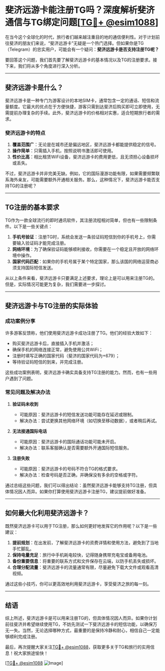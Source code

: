 # 斐济远游卡能注册TG吗？深度解析斐济通信与TG绑定问题[[TG💪+ @esim1088](https://t.me/s/esim1088)]

在当今这个全球化的时代，旅行者们越来越注重目的地的通信便利性。对于计划前往斐济的朋友们来说，“斐济远游卡”无疑是一个热门选择。但如果你是TG（Telegram）的忠实用户，可能会有一个疑问：**斐济远游卡是否支持注册TG呢？**

要回答这个问题，我们首先要了解斐济远游卡的基本情况以及TG的注册要求。接下来，我们将从多个角度进行深入分析。

---

## **斐济远游卡是什么？**

斐济远游卡是一种专门为游客设计的本地SIM卡，通常包含一定的通话、短信和流量额度。它最大的优点在于方便快捷，游客只需到达斐济后购买即可立即使用，无需提前办理复杂的手续。此外，斐济远游卡的价格相对实惠，适合短期旅行者的需求。

### **斐济远游卡的特点**
1. **覆盖范围广**：无论是在城市还是偏远地区，斐济远游卡都能提供稳定的信号。
2. **操作简单**：只需插入手机，按照说明书激活即可使用。
3. **性价比高**：相比租赁WiFi设备，斐济远游卡的费用更低，且无须担心设备损坏或丢失。

不过，斐济远游卡并非完美无缺。例如，它的国际漫游功能有限，如果需要频繁联系海外亲友，可能需要额外开通相关服务。那么，这种情况下，斐济远游卡能否支持TG的注册呢？

---

## **TG注册的基本要求**

TG作为一款全球流行的即时通讯软件，其注册流程相对简单，但也有一些限制条件。以下是一些关键点：

1. **手机号验证**：注册TG时，系统会发送一条验证码短信到你的手机号上，你需要输入验证码才能完成注册。
2. **网络环境**：为了确保验证码能够顺利接收，你需要在一个稳定且开放的网络环境中操作。
3. **国家代码匹配**：如果你的手机号属于某个特定国家，那么该国的网络运营商必须支持国际短信发送。

从以上条件来看，斐济远游卡只要满足上述要求，理论上是可以用来注册TG的。但是，实际情况可能更为复杂，我们需要进一步探讨。

---

## **斐济远游卡与TG注册的实际体验**

### **成功案例分享**
许多游客反馈称，他们使用斐济远游卡成功注册了TG。他们的经验大致如下：
- 购买斐济远游卡后，直接插入手机并激活；
- 确保手机的网络连接正常，避免使用公共WiFi；
- 注册时填写正确的国家代码（斐济的国家代码为+679）；
- 等待验证码短信的到来，并完成注册。

这些成功案例表明，斐济远游卡确实具备支持TG注册的能力。然而，也有一些用户遇到了问题。

### **常见问题及解决办法**
1. **验证码未收到**
   - 可能原因：斐济远游卡的短信发送功能可能存在延迟或限制。
   - 解决办法：尝试更换其他网络环境（如切换至移动数据），或者稍后再试。

2. **无法接通国际电话**
   - 可能原因：斐济远游卡的国际通话功能可能未开启。
   - 解决办法：联系客服确认是否需要额外开通国际短信服务。

3. **注册失败**
   - 可能原因：斐济远游卡的号码不符合TG的格式要求。
   - 解决办法：检查号码是否正确，并确保没有多余的空格或字符。

通过总结这些问题，我们可以得出结论：虽然斐济远游卡能够支持TG注册，但具体情况因人而异。如果你打算使用斐济远游卡注册TG，建议提前做好准备。

---

## **如何最大化利用斐济远游卡？**

既然斐济远游卡可以用于TG注册，那么如何更好地发挥它的作用呢？以下是一些建议：

1. **提前规划**：在出发前，了解斐济远游卡的资费详情和使用方法，避免到了当地手忙脚乱。
2. **保持电量充足**：旅行中手机耗电较快，记得随身携带充电宝或备用电池。
3. **备份重要信息**：将重要的联系方式和文件保存在云端，以防手机丢失或损坏。
4. **合理分配流量**：斐济远游卡的流量通常有限，尽量避免下载大文件或观看高清视频。

通过这些小技巧，你可以更高效地利用斐济远游卡，享受斐济之旅的每一刻。

---

## **结语**

综上所述，斐济远游卡是可以用来注册TG的，但具体情况因人而异。如果你计划前往斐济并希望继续使用TG，不妨先测试一下斐济远游卡的短信功能，以确保万无一失。当然，无论选择哪种方式，最重要的是保持冷静和耐心，相信自己一定能够顺利完成注册。

最后，再次提醒大家关注[TG💪+ @esim1088](https://t.me/s/esim1088)，获取更多关于TG和旅行的实用信息！祝大家旅途愉快！

[[TG💪+ @esim1088](https://t.me/s/esim1088) ![Image](https://i.postimg.cc/4NQfJmqS/Snipaste-2025-05-13-00-14-12.png)]